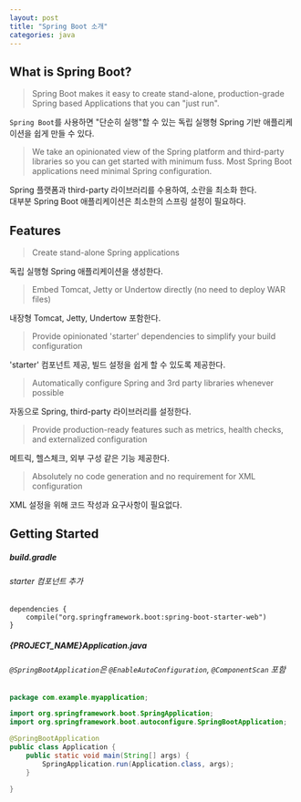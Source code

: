 ```yaml
---
layout: post
title: "Spring Boot 소개"
categories: java
---
```


## What is Spring Boot?

> Spring Boot makes it easy to create stand-alone, production-grade Spring based Applications that you can "just run".   

`Spring Boot`를 사용하면 "단순히 실행"할 수 있는 독립 실행형 Spring 기반 애플리케이션을 쉽게 만들 수 있다. 

> We take an opinionated view of the Spring platform and third-party libraries so you can get started with minimum fuss. Most Spring Boot applications need minimal Spring configuration.

Spring 플랫폼과 third-party 라이브러리를 수용하여, 소란을 최소화 한다.  
대부분 Spring Boot 애플리케이션은 최소한의 스프링 설정이 필요하다.  

## Features 

> Create stand-alone Spring applications

독립 실행형 Spring 애플리케이션을 생성한다. 

> Embed Tomcat, Jetty or Undertow directly (no need to deploy WAR files)

내장형 Tomcat, Jetty, Undertow 포함한다. 

> Provide opinionated 'starter' dependencies to simplify your build configuration

'starter' 컴포넌트 제공, 빌드 설정을 쉽게 할 수 있도록 제공한다. 

> Automatically configure Spring and 3rd party libraries whenever possible

자동으로 Spring, third-party 라이브러리를 설정한다. 

> Provide production-ready features such as metrics, health checks, and externalized configuration

메트릭, 헬스체크, 외부 구성 같은 기능 제공한다. 

> Absolutely no code generation and no requirement for XML configuration

XML 설정을 위해 코드 작성과 요구사항이 필요없다.


## Getting Started 

##### build.gradle
###### starter 컴포넌트 추가

```
dependencies {
    compile("org.springframework.boot:spring-boot-starter-web")    
}
```

##### {PROJECT_NAME}Application.java
###### `@SpringBootApplication`은 `@EnableAutoConfiguration`, `@ComponentScan` 포함  

```java
package com.example.myapplication;

import org.springframework.boot.SpringApplication;
import org.springframework.boot.autoconfigure.SpringBootApplication;

@SpringBootApplication
public class Application {
    public static void main(String[] args) {
        SpringApplication.run(Application.class, args);
    }

}
```
